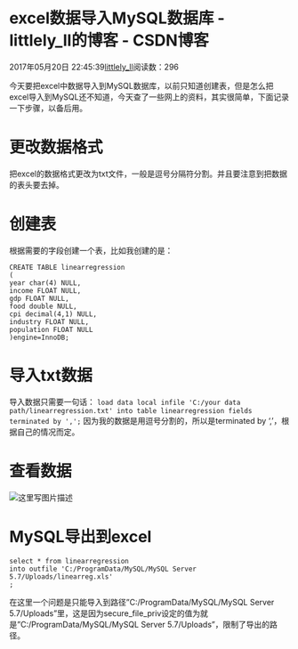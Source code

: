 # excel数据导入MySQL数据库 - littlely_ll的博客 - CSDN博客





2017年05月20日 22:45:39[littlely_ll](https://me.csdn.net/littlely_ll)阅读数：296








今天要把excel中数据导入到MySQL数据库，以前只知道创建表，但是怎么把excel导入到MySQL还不知道，今天查了一些网上的资料，其实很简单，下面记录一下步骤，以备后用。

# 更改数据格式

把excel的数据格式更改为txt文件，一般是逗号分隔符分割。并且要注意到把数据的表头要去掉。

# 创建表

根据需要的字段创建一个表，比如我创建的是：

```
CREATE TABLE linearregression
(
year char(4) NULL,
income FLOAT NULL,
gdp FLOAT NULL,
food double NULL,
cpi decimal(4,1) NULL,
industry FLOAT NULL,
population FLOAT NULL
)engine=InnoDB;
```

# 导入txt数据

导入数据只需要一句话：
`load data local infile 'C:/your data path/linearregression.txt' into table linearregression fields terminated by ',';`
因为我的数据是用逗号分割的，所以是terminated by ‘,’，根据自己的情况而定。

# 查看数据

![这里写图片描述](https://img-blog.csdn.net/20170520222129309?watermark/2/text/aHR0cDovL2Jsb2cuY3Nkbi5uZXQvbGl0dGxlbHlfbGw=/font/5a6L5L2T/fontsize/400/fill/I0JBQkFCMA==/dissolve/70/gravity/SouthEast)

# MySQL导出到excel

```
select * from linearregression
into outfile 'C:/ProgramData/MySQL/MySQL Server 5.7/Uploads/linearreg.xls' 
;
```

在这里一个问题是只能导入到路径”C:/ProgramData/MySQL/MySQL Server 5.7/Uploads”里，这是因为secure_file_priv设定的值为就是”C:/ProgramData/MySQL/MySQL Server 5.7/Uploads”，限制了导出的路径。



